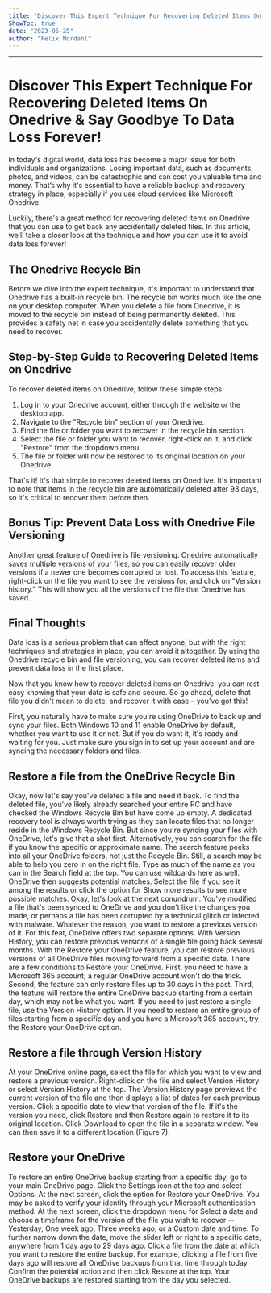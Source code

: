 ```yaml
---
title: "Discover This Expert Technique For Recovering Deleted Items On Onedrive & Say Goodbye To Data Loss Forever!"
ShowToc: true 
date: "2023-05-25"
author: "Felix Nordahl"
---
```

*****
# Discover This Expert Technique For Recovering Deleted Items On Onedrive & Say Goodbye To Data Loss Forever!

In today's digital world, data loss has become a major issue for both individuals and organizations. Losing important data, such as documents, photos, and videos, can be catastrophic and can cost you valuable time and money. That’s why it's essential to have a reliable backup and recovery strategy in place, especially if you use cloud services like Microsoft Onedrive.

Luckily, there's a great method for recovering deleted items on Onedrive that you can use to get back any accidentally deleted files. In this article, we'll take a closer look at the technique and how you can use it to avoid data loss forever!

## The Onedrive Recycle Bin

Before we dive into the expert technique, it's important to understand that Onedrive has a built-in recycle bin. The recycle bin works much like the one on your desktop computer. When you delete a file from Onedrive, it is moved to the recycle bin instead of being permanently deleted. This provides a safety net in case you accidentally delete something that you need to recover.

## Step-by-Step Guide to Recovering Deleted Items on Onedrive

To recover deleted items on Onedrive, follow these simple steps:

1. Log in to your Onedrive account, either through the website or the desktop app.
2. Navigate to the "Recycle bin" section of your Onedrive. 
3. Find the file or folder you want to recover in the recycle bin section. 
4. Select the file or folder you want to recover, right-click on it, and click "Restore" from the dropdown menu. 
5. The file or folder will now be restored to its original location on your Onedrive.

That's it! It's that simple to recover deleted items on Onedrive. It's important to note that items in the recycle bin are automatically deleted after 93 days, so it's critical to recover them before then.

## Bonus Tip: Prevent Data Loss with Onedrive File Versioning

Another great feature of Onedrive is file versioning. Onedrive automatically saves multiple versions of your files, so you can easily recover older versions if a newer one becomes corrupted or lost. To access this feature, right-click on the file you want to see the versions for, and click on "Version history." This will show you all the versions of the file that Onedrive has saved.

## Final Thoughts

Data loss is a serious problem that can affect anyone, but with the right techniques and strategies in place, you can avoid it altogether. By using the Onedrive recycle bin and file versioning, you can recover deleted items and prevent data loss in the first place.

Now that you know how to recover deleted items on Onedrive, you can rest easy knowing that your data is safe and secure. So go ahead, delete that file you didn't mean to delete, and recover it with ease – you've got this!


First, you naturally have to make sure you're using OneDrive to back up and sync your files. Both Windows 10 and 11 enable OneDrive by default, whether you want to use it or not. But if you do want it, it's ready and waiting for you. Just make sure you sign in to set up your account and are syncing the necessary folders and files.

 
## Restore a file from the OneDrive Recycle Bin


Okay, now let's say you've deleted a file and need it back. To find the deleted file, you've likely already searched your entire PC and have checked the Windows Recycle Bin but have come up empty. A dedicated recovery tool is always worth trying as they can locate files that no longer reside in the Windows Recycle Bin. But since you're syncing your files with OneDrive, let's give that a shot first.
Alternatively, you can search for the file if you know the specific or approximate name. The search feature peeks into all your OneDrive folders, not just the Recycle Bin. Still, a search may be able to help you zero in on the right file. Type as much of the name as you can in the Search field at the top. You can use wildcards here as well. OneDrive then suggests potential matches. Select the file if you see it among the results or click the option for Show more results to see more possible matches.
Okay, let's look at the next conundrum. You've modified a file that's been synced to OneDrive and you don't like the changes you made, or perhaps a file has been corrupted by a technical glitch or infected with malware. Whatever the reason, you want to restore a previous version of it. For this feat, OneDrive offers two separate options.
With Version History, you can restore previous versions of a single file going back several months. With the Restore your OneDrive feature, you can restore previous versions of all OneDrive files moving forward from a specific date.
There are a few conditions to Restore your OneDrive. First, you need to have a Microsoft 365 account; a regular OneDrive account won't do the trick. Second, the feature can only restore files up to 30 days in the past. Third, the feature will restore the entire OneDrive backup starting from a certain day, which may not be what you want.
If you need to just restore a single file, use the Version History option. If you need to restore an entire group of files starting from a specific day and you have a Microsoft 365 account, try the Restore your OneDrive option.

 
## Restore a file through Version History


At your OneDrive online page, select the file for which you want to view and restore a previous version. Right-click on the file and select Version History or select Version History at the top.
The Version History page previews the current version of the file and then displays a list of dates for each previous version. Click a specific date to view that version of the file. If it's the version you need, click Restore and then Restore again to restore it to its original location. Click Download to open the file in a separate window. You can then save it to a different location (Figure 7).

 
## Restore your OneDrive


To restore an entire OneDrive backup starting from a specific day, go to your main OneDrive page. Click the Settings icon at the top and select Options. At the next screen, click the option for Restore your OneDrive. You may be asked to verify your identity through your Microsoft authentication method. At the next screen, click the dropdown menu for Select a date and choose a timeframe for the version of the file you wish to recover -- Yesterday, One week ago, Three weeks ago, or a Custom date and time.
To further narrow down the date, move the slider left or right to a specific date, anywhere from 1 day ago to 29 days ago. Click a file from the date at which you want to restore the entire backup. For example, clicking a file from five days ago will restore all OneDrive backups from that time through today. Confirm the potential action and then click Restore at the top. Your OneDrive backups are restored starting from the day you selected.





